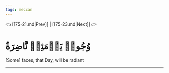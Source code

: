 ```yaml
---
tags: meccan
---
```


👈 [[75-21.md|Prev]] | [[75-23.md|Next]] 👉

# وُجُوهٞ يَوۡمَئِذٖ نَّاضِرَةٌ

[Some] faces, that Day, will be radiant

---

